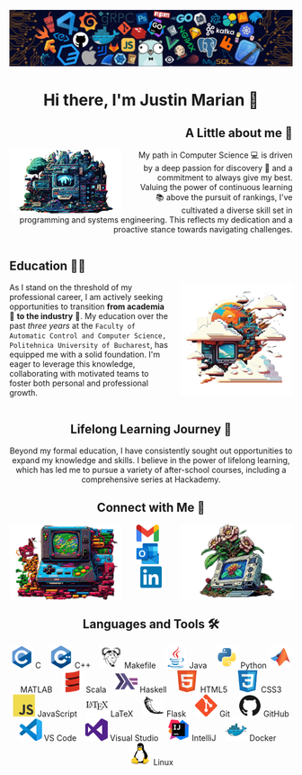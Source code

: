 <p align="center"><img src="/pictures/wallpaper.jpg"></p>

<h1 align="center">Hi there, I'm Justin Marian 👋</h1>

<div align="right">
  <h2>A Little about me 🙂</h2>
  <img src="/pictures/1.png" style="float: left; margin-right: 20px;" width="200" />
  <p>My path in Computer Science 💻 is driven by a deep passion for discovery 🌟 and a commitment to always give my best. Valuing the power of continuous learning 📚 above the pursuit of rankings, I've cultivated a diverse skill set in programming and systems engineering. This reflects my dedication and a proactive stance towards navigating challenges.</p>
</div>
<div style="clear: both;"></div>

<div align="left">
  <h2>Education 👨‍🎓 </h2>
  <img src="/pictures/3.png" style="float: right; margin-left: 20px;" width="200" />
  <p>As I stand on the threshold of my professional career, I am actively seeking opportunities to transition <strong>from academia</strong> 🏫 <strong>to the industry</strong> 💼. My education over the past <em>three years</em> at the <code>Faculty of Automatic Control and Computer Science, Politehnica University of Bucharest</code>, has equipped me with a solid foundation. I'm eager to leverage this knowledge, collaborating with motivated teams to foster both personal and professional growth.</p>
</div>
<div style="clear: both;"></div>

<h2 align="center">Lifelong Learning Journey 🌱</h2>

<p align="center">Beyond my formal education, I have consistently sought out opportunities to expand my knowledge and skills. I believe in the power of lifelong learning, which has led me to pursue a variety of after-school courses, including a comprehensive series at Hackademy.</p>

<h2 align="center">Connect with Me 🤝</h2>

<img src="/pictures/2.png" style="float: left; margin-right: 20px;" width="200" alt="Image P2" />
<img src="/pictures/4.png" style="float: right; margin-left: 20px;" width="200" alt="Image P4" />

<div align="center">
  <p>
    <a href="mailto:pmarianjustin@gmail.com"><img src="/icons/gmail-original.svg.png" width="40" alt="Gmail" /></a>&nbsp;&nbsp;&nbsp;
    <a href="mailto:justin.popescu1605@stud.acs.upb.ro"><img src="/icons/outlook-original.svg.png" width="40" alt="Outlook" /></a>&nbsp;&nbsp;&nbsp;
    <a href="https://www.linkedin.com/in/justin-mp/"><img src="/icons/linkedin-original.svg" width="40" alt="LinkedIn" /></a>
  </p>
</div>
<div style="clear: both;"></div>

<h2 align="center">Languages and Tools 🛠️</h2>

<p align="center">
  <span><img src="/icons/c-original.svg" width="40" alt="C" /> C</span>&nbsp;&nbsp;&nbsp;
  <span><img src="/icons/cplusplus-original.svg" width="40" alt="C++" /> C++</span>&nbsp;&nbsp;&nbsp;
  <span><img src="/icons/makefile-original.svg" width="40" alt="Makefile" /> Makefile</span>&nbsp;&nbsp;&nbsp;
  <span><img src="/icons/java-original.svg" width="40" alt="Java" /> Java</span>&nbsp;&nbsp;&nbsp;
  <span><img src="/icons/python-original.svg" width="40" alt="Python" /> Python</span>
  <span><img src="/icons/matlab-original.svg" width="40" alt="MATLAB" /> MATLAB</span>&nbsp;&nbsp;&nbsp;
  <span><img src="/icons/scala-original.svg" width="40" alt="Scala" /> Scala</span>&nbsp;&nbsp;&nbsp;
  <span><img src="/icons/haskell-original.svg" width="40" alt="Haskell" /> Haskell</span>&nbsp;&nbsp;&nbsp;
  <span><img src="/icons/html5-original.svg" width="40" alt="HTML5" /> HTML5</span>&nbsp;&nbsp;&nbsp;
  <span><img src="/icons/css3-original.svg" width="40" alt="CSS3" /> CSS3</span>
  <span><img src="/icons/javascript-original.svg" width="40" alt="JavaScript" /> JavaScript</span>&nbsp;&nbsp;&nbsp;
  <span><img src="/icons/latex-original.svg" width="40" alt="LaTeX" /> LaTeX</span>&nbsp;&nbsp;&nbsp;
  <span><img src="/icons/flask-original.svg" width="40" alt="Flask" /> Flask</span>&nbsp;&nbsp;&nbsp;
  <span><img src="/icons/git-plain.svg" width="40" alt="Git" /> Git</span>&nbsp;&nbsp;&nbsp;
  <span><img src="/icons/github-original.svg" width="40" alt="GitHub" /> GitHub</span>
  <span><img src="/icons/vscode-original.svg" width="40" alt="VS Code" /> VS Code</span>&nbsp;&nbsp;&nbsp;
  <span><img src="/icons/visualstudio-plain.svg" width="40" alt="Visual Studio" /> Visual Studio</span>&nbsp;&nbsp;&nbsp;
  <span><img src="/icons/intellij-original.svg" width="40" alt="IntelliJ" /> IntelliJ</span>&nbsp;&nbsp;&nbsp;
  <span><img src="/icons/docker-original.svg" width="40" alt="Docker" /> Docker</span>&nbsp;&nbsp;&nbsp;
  <span><img src="/icons/linux-original.svg" width="40" alt="Linux" /> Linux</span>
</p>
